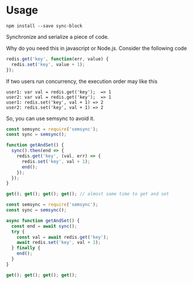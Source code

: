 # Usage
```shell
npm install --save sync-block
```

Synchronize and serialize a piece of code.

Why do you need this in javascript or Node.js.
Consider the following code

```javascript
redis.get('key', function(err, value) {
  redis.set('key', value + 1);
});
```

If two users run concurrency, the execution order may like this
```text
user1: var val = redis.get('key');  => 1
user2: var val = redis.get('key');  => 1
user1: redis.set('key', val + 1) => 2
user2: redis.set('key', val + 1) => 2
```

So, you can use semsync to avoid it.
```javascript
const semsync = require('semsync');
const sync = semsync();

function getAndSet() {
  sync().then(end => {
    redis.get('key', (val, err) => {
      redis.set('key', val + 1);
      end();
    });
  });
}

get(); get(); get(); get(); // almost same time to get and set
```

```javascript
const semsync = require('semsync');
const sync = semsync();

async function getAndSet() {
  const end = await sync();
  try {
    const val = await redis.get('key');
    await redis.set('key', val + 1);
  } finally {
    end();
  }
}

get(); get(); get(); get();
```